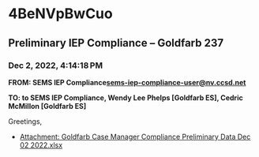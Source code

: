 # 4BeNVpBwCuo
## Preliminary IEP Compliance – Goldfarb 237
### Dec 2, 2022, 4:14:18 PM
**FROM: SEMS IEP Compliance<sems-iep-compliance-user@nv.ccsd.net>**

**TO: to SEMS IEP Compliance, Wendy Lee Phelps [Goldfarb ES], Cedric McMillon [Goldfarb ES]**


Greetings, 





* [Attachment: Goldfarb Case Manager Compliance Preliminary Data Dec 02 2022.xlsx](4BeNVpBwCuo-attachment-1.xlsx)
